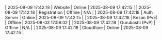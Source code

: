 | 2025-08-09 17:42:18 | Website | Online | 2025-08-09 17:42:15 |
| 2025-08-09 17:42:18 | Registration | Offline | N/A |
| 2025-08-09 17:42:18 | Auth Server | Online | 2025-08-09 17:42:15 |
| 2025-08-09 17:42:18 | Kezan (PvE) | Offline | 2025-08-03 17:58:02 |
| 2025-08-09 17:42:18 | Gurubashi (PvP) | Offline | N/A |
| 2025-08-09 17:42:18 | Cloudflare | Online | 2025-08-09 17:42:15 |
